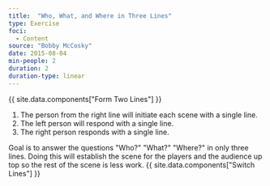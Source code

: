 ```yaml
---
title:  "Who, What, and Where in Three Lines"
type: Exercise
foci:
  - Content
source: "Bobby McCosky"
date: 2015-08-04
min-people: 2
duration: 2
duration-type: linear
---
```

{{ site.data.components["Form Two Lines"] }}

1. The person from the right line will initiate each scene with a single line.
2. The left person will respond with a single line.
3. The right person responds with a single line.

Goal is to answer the questions "Who?" "What?" "Where?" in only three lines.
Doing this will establish the scene for the players and the audience up top so the rest of the scene is less work.
{{ site.data.components["Switch Lines"] }}
